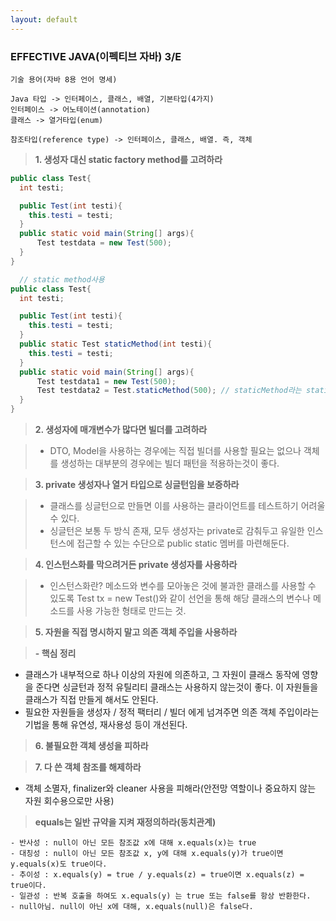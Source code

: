 ```yaml
---
layout: default
---
```


### **EFFECTIVE JAVA(이펙티브 자바) 3/E**
```
기술 용어(자바 8용 언어 명세)

Java 타입 -> 인터페이스, 클래스, 배열, 기본타입(4가지)
인터페이스 -> 어노테이션(annotation)
클래스 -> 열거타입(enum)

참조타입(reference type) -> 인터페이스, 클래스, 배열. 즉, 객체
```

> **1. 생성자 대신 static factory method를 고려하라**

```java
public class Test{
  int testi;

  public Test(int testi){
    this.testi = testi;
  }
  public static void main(String[] args){
      Test testdata = new Test(500);
  }
}

  // static method사용
public class Test{
  int testi;

  public Test(int testi){
    this.testi = testi;
  }
  public static Test staticMethod(int testi){
    this.testi = testi;
  }
  public static void main(String[] args){
      Test testdata1 = new Test(500);
      Test testdata2 = Test.staticMethod(500); // staticMethod라는 static메서드를 사용하여 의미를 전달
  }
}
```

> **2. 생성자에 매개변수가 많다면 빌더를 고려하라**

> - DTO, Model을 사용하는 경우에는 직접 빌더를 사용할 필요는 없으나 객체를 생성하는 대부분의 경우에는 빌더 패턴을 적용하는것이 좋다.

> **3. private 생성자나 열거 타입으로 싱글턴임을 보증하라**

> - 클래스를 싱글턴으로 만들면 이를 사용하는 클라이언트를 테스트하기 어려울 수 있다.
> - 싱글턴은 보통 두 방식 존재, 모두 생성자는 private로 감춰두고 유일한 인스턴스에 접근할 수 있는 수단으로 public static 멤버를 마련해둔다.

> **4. 인스턴스화를 막으려거든 private 생성자를 사용하라**

> - 인스턴스화란? 메소드와 변수를 모아놓은 것에 불과한 클래스를 사용할 수 있도록 Test tx = new Test()와 같이 선언을 통해 해당 클래스의 변수나 메소드를 사용 가능한 형태로 만드는 것.

> **5. 자원을 직접 명시하지 말고 의존 객체 주입을 사용하라**

> **- 핵심 정리**

- 클래스가 내부적으로 하나 이상의 자원에 의존하고, 그 자원이 클래스 동작에 영향을 준다면 싱글턴과 정적 유틸리티 클래스는 사용하지 않는것이 좋다. 이 자원들을 클래스가 직접 만들게 해서도 안된다.
- 필요한 자원들을 생성자 / 정적 팩터리 / 빌더 에게 넘겨주면 의존 객체 주입이라는 기법을 통해 유연성, 재사용성 등이 개선된다.

> **6. 불필요한 객체 생성을 피하라**

> **7. 다 쓴 객체 참조를 해제하라**

- 객체 소멸자, finalizer와 cleaner 사용을 피해라(안전망 역할이나 중요하지 않는 자원 회수용으로만 사용)

> **equals는 일반 규약을 지켜 재정의하라(동치관계)**

```
- 반사성 : null이 아닌 모든 참조값 x에 대해 x.equals(x)는 true
- 대칭성 : null이 아닌 모든 참조값 x, y에 대해 x.equals(y)가 true이면 y.equals(x)도 true이다.
- 추이성 : x.equals(y) = true / y.equals(z) = true이면 x.equals(z) = true이다.
- 일관성 : 반복 호출을 하여도 x.equals(y) 는 true 또는 false를 항상 반환한다.
- null아님. null이 아닌 x에 대해, x.equals(null)은 false다.
```

